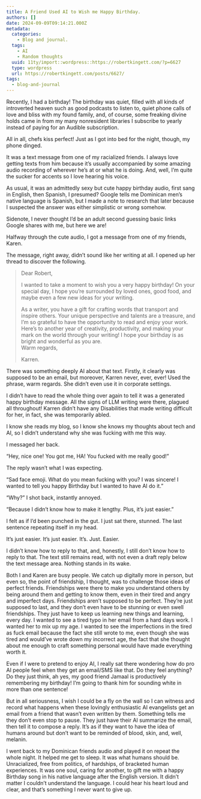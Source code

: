 ```yaml
---
title: A Friend Used AI to Wish me Happy Birthday.
authors: []
date: 2024-09-09T09:14:21.000Z
metadata:
  categories:
    - Blog and journal.
  tags:
    - AI
    - Random thoughts
  uuid: 11ty/import::wordpress::https://robertkingett.com/?p=6627
  type: wordpress
  url: https://robertkingett.com/posts/6627/
tags:
  - blog-and-journal
---
```

Recently, I had a birthday! The birthday was quiet, filled with all kinds of introverted heaven such as good podcasts to listen to, quiet phone calls of love and bliss with my found family, and, of course, some freaking divine holds came in from my many nonresident libraries I subscribe to yearly instead of paying for an Audible subscription.

All in all, chefs kiss perfect! Just as I got into bed for the night, though, my phone dinged.

It was a text message from one of my racialized friends. I always love getting texts from him because it’s usually accompanied by some amazing audio recording of wherever he’s at or what he is doing. And, well, I’m quite the sucker for accents so I love hearing his voice.

As usual, it was an admittedly sexy but cute happy birthday audio, first sang in English, then Spanish, I presumed? Google tells me Dominican men’s native language is Spanish, but I made a note to research that later because I suspected the answer was either simplistic or wrong somehow.

Sidenote, I never thought I’d be an adult second guessing basic links Google shares with me, but here we are!

Halfway through the cute audio, I got a message from one of my friends, Karen.

The message, right away, didn’t sound like her writing at all. I opened up her thread to discover the following.

> Dear Robert,
> 
> I wanted to take a moment to wish you a very happy birthday! On your special day, I hope you’re surrounded by loved ones, good food, and maybe even a few new ideas for your writing.
> 
> As a writer, you have a gift for crafting words that transport and inspire others. Your unique perspective and talents are a treasure, and I’m so grateful to have the opportunity to read and enjoy your work.  
> Here’s to another year of creativity, productivity, and making your mark on the world through your writing! I hope your birthday is as bright and wonderful as you are.  
> Warm regards,
> 
> Karren.

There was something deeply AI about that text. Firstly, it clearly was supposed to be an email, but moreover, Karren never, ever, ever! Used the phrase, warm regards. She didn’t even use it in corporate settings.

I didn’t have to read the whole thing over again to tell it was a generated happy birthday message. All the signs of LLM writing were there, plagued all throughout! Karren didn’t have any Disabilities that made writing difficult for her, in fact, she was temporarily abled.

I know she reads my blog, so I know she knows my thoughts about tech and AI, so I didn’t understand why she was fucking with me this way.

I messaged her back.

“Hey, nice one! You got me, HA! You fucked with me really good!”

The reply wasn’t what I was expecting.

“Sad face emoji. What do you mean fucking with you? I was sincere! I wanted to tell you happy Birthday but I wanted to have AI do it.”

“Why?” I shot back, instantly annoyed.

“Because I didn’t know how to make it lengthy. Plus, it’s just easier.”

I felt as if I’d been punched in the gut. I just sat there, stunned. The last sentence repeating itself in my head.

It’s just easier. It’s just easier. It’s. Just. Easier.

I didn’t know how to reply to that, and, honestly, I still don’t know how to reply to that. The text still remains read, with not even a draft reply below the text message area. Nothing stands in its wake.

Both I and Karen are busy people. We catch up digitally more in person, but even so, the point of friendship, I thought, was to challenge those ideas of perfect friends. Friendships were there to make you understand others by being around them and getting to know them, even in their tired and angry and imperfect days. Friendships aren’t supposed to be perfect. They’re just supposed to last, and they don’t even have to be stunning or even swell friendships. They just have to keep us learning new things and learning, every day. I wanted to see a tired typo in her email from a hard days work. I wanted her to mix up my age. I wanted to see the imperfections in the tired as fuck email because the fact she still wrote to me, even though she was tired and would’ve wrote down my incorrect age, the fact that she thought about me enough to craft something personal would have made everything worth it.

Even if I were to pretend to enjoy AI, I really sat there wondering how do pro AI people feel when they get an email/SMS like that. Do they feel anything? Do they just think, ah yes, my good friend Jamaal is productively remembering my birthday! I’m going to thank him for sounding white in more than one sentence!

But in all seriousness, I wish I could be a fly on the wall so I can witness and record what happens when these lovingly enthusiastic AI evangelists get an email from a friend that wasn’t even written by them. Something tells me they don’t even stop to pause. They just have their AI summarize the email, then tell it to compose a reply. It’s as if they want to have the idea of humans around but don’t want to be reminded of blood, skin, and, well, melanin.

I went back to my Dominican friends audio and played it on repeat the whole night. It helped me get to sleep. It was what humans should be. Unracialized, free from politics, of hardships, of bracketed human experiences. It was one soul, caring for another, to gift me with a happy Birthday song in his native language after the English version. It didn’t matter I couldn’t understand the language. I could hear his heart loud and clear, and that’s something I never want to give up.